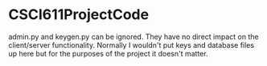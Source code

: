 # CSCI611ProjectCode
admin.py and keygen.py can be ignored. They have no direct impact on the client/server functionality.
Normally I wouldn't put keys and database files up here but for the purposes of the project it doesn't matter.